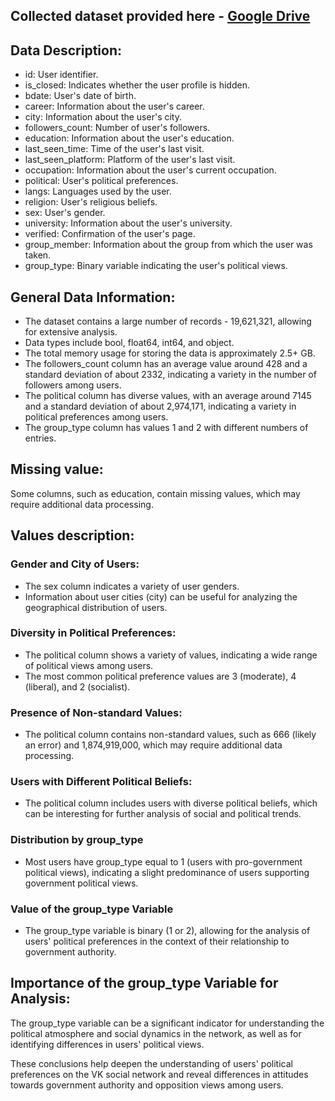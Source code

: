## Collected dataset provided here - [Google Drive](https://drive.google.com/file/d/13puA2Nl46t_YxcBvnMUt4uJugYfWx2Ep/view?usp=drive_link)

## Data Description:
- id: User identifier.
- is_closed: Indicates whether the user profile is hidden.
- bdate: User's date of birth.
- career: Information about the user's career.
- city: Information about the user's city.
- followers_count: Number of user's followers.
- education: Information about the user's education.
- last_seen_time: Time of the user's last visit.
- last_seen_platform: Platform of the user's last visit.
- occupation: Information about the user's current occupation.
- political: User's political preferences.
- langs: Languages used by the user.
- religion: User's religious beliefs.
- sex: User's gender.
- university: Information about the user's university.
- verified: Confirmation of the user's page.
- group_member: Information about the group from which the user was taken.
- group_type: Binary variable indicating the user's political views.

## General Data Information:
- The dataset contains a large number of records - 19,621,321, allowing for extensive analysis.
- Data types include bool, float64, int64, and object.
- The total memory usage for storing the data is approximately 2.5+ GB.
- The followers_count column has an average value around 428 and a standard deviation of about 2332, indicating a variety in the number of followers among users.
- The political column has diverse values, with an average around 7145 and a standard deviation of about 2,974,171, indicating a variety in political preferences among users.
- The group_type column has values 1 and 2 with different numbers of entries.

## Missing value:
Some columns, such as education, contain missing values, which may require additional data processing.

## Values description:
### Gender and City of Users:
- The sex column indicates a variety of user genders.
- Information about user cities (city) can be useful for analyzing the geographical distribution of users.

### Diversity in Political Preferences:
- The political column shows a variety of values, indicating a wide range of political views among users.
- The most common political preference values are 3 (moderate), 4 (liberal), and 2 (socialist).

### Presence of Non-standard Values:
- The political column contains non-standard values, such as 666 (likely an error) and 1,874,919,000, which may require additional data processing.

### Users with Different Political Beliefs:
- The political column includes users with diverse political beliefs, which can be interesting for further analysis of social and political trends.

### Distribution by group_type
- Most users have group_type equal to 1 (users with pro-government political views), indicating a slight predominance of users supporting government political views.

### Value of the group_type Variable
- The group_type variable is binary (1 or 2), allowing for the analysis of users' political preferences in the context of their relationship to government authority.

## Importance of the group_type Variable for Analysis:
The group_type variable can be a significant indicator for understanding the political atmosphere and social dynamics in the network, as well as for identifying differences in users' political views.

These conclusions help deepen the understanding of users' political preferences on the VK social network and reveal differences in attitudes towards government authority and opposition views among users.

